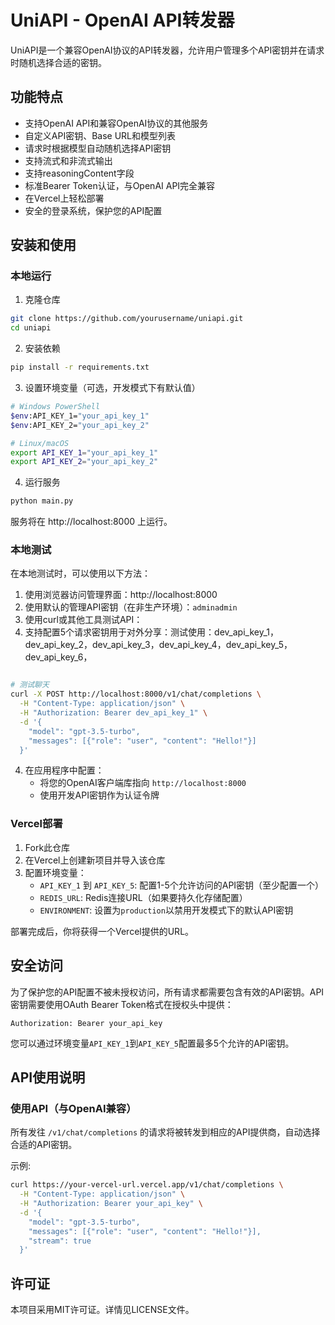 # UniAPI - OpenAI API转发器

UniAPI是一个兼容OpenAI协议的API转发器，允许用户管理多个API密钥并在请求时随机选择合适的密钥。

## 功能特点

- 支持OpenAI API和兼容OpenAI协议的其他服务
- 自定义API密钥、Base URL和模型列表
- 请求时根据模型自动随机选择API密钥
- 支持流式和非流式输出
- 支持reasoningContent字段
- 标准Bearer Token认证，与OpenAI API完全兼容
- 在Vercel上轻松部署
- 安全的登录系统，保护您的API配置

## 安装和使用

### 本地运行

1. 克隆仓库
```bash
git clone https://github.com/yourusername/uniapi.git
cd uniapi
```

2. 安装依赖
```bash
pip install -r requirements.txt
```

3. 设置环境变量（可选，开发模式下有默认值）
```bash
# Windows PowerShell
$env:API_KEY_1="your_api_key_1"
$env:API_KEY_2="your_api_key_2"

# Linux/macOS
export API_KEY_1="your_api_key_1"
export API_KEY_2="your_api_key_2"
```

4. 运行服务
```bash
python main.py
```

服务将在 http://localhost:8000 上运行。

### 本地测试

在本地测试时，可以使用以下方法：

1. 使用浏览器访问管理界面：http://localhost:8000
2. 使用默认的管理API密钥（在非生产环境）：`adminadmin`
3. 使用curl或其他工具测试API：
4. 支持配置5个请求密钥用于对外分享：测试使用：dev_api_key_1，dev_api_key_2，dev_api_key_3，dev_api_key_4，dev_api_key_5，dev_api_key_6，

```bash

# 测试聊天
curl -X POST http://localhost:8000/v1/chat/completions \
  -H "Content-Type: application/json" \
  -H "Authorization: Bearer dev_api_key_1" \
  -d '{
    "model": "gpt-3.5-turbo",
    "messages": [{"role": "user", "content": "Hello!"}]
  }'
```

4. 在应用程序中配置：
   - 将您的OpenAI客户端库指向 `http://localhost:8000`
   - 使用开发API密钥作为认证令牌

### Vercel部署

1. Fork此仓库
2. 在Vercel上创建新项目并导入该仓库
3. 配置环境变量：
   - `API_KEY_1` 到 `API_KEY_5`: 配置1-5个允许访问的API密钥（至少配置一个）
   - `REDIS_URL`: Redis连接URL（如果要持久化存储配置）
   - `ENVIRONMENT`: 设置为`production`以禁用开发模式下的默认API密钥

部署完成后，你将获得一个Vercel提供的URL。

## 安全访问

为了保护您的API配置不被未授权访问，所有请求都需要包含有效的API密钥。API密钥需要使用OAuth Bearer Token格式在授权头中提供：

```
Authorization: Bearer your_api_key
```

您可以通过环境变量`API_KEY_1`到`API_KEY_5`配置最多5个允许的API密钥。

## API使用说明

### 使用API（与OpenAI兼容）

所有发往 `/v1/chat/completions` 的请求将被转发到相应的API提供商，自动选择合适的API密钥。

示例:
```bash
curl https://your-vercel-url.vercel.app/v1/chat/completions \
  -H "Content-Type: application/json" \
  -H "Authorization: Bearer your_api_key" \
  -d '{
    "model": "gpt-3.5-turbo",
    "messages": [{"role": "user", "content": "Hello!"}],
    "stream": true
  }'
```

## 许可证

本项目采用MIT许可证。详情见LICENSE文件。
